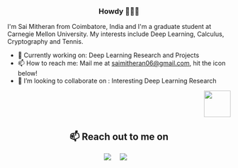 <div align = "center">

### Howdy 👋:india:

</div>

I'm Sai Mitheran from Coimbatore, India and I'm a graduate student at Carnegie Mellon University. My interests include Deep Learning, Calculus, Cryptography and Tennis.

- 🔭 Currently working on: Deep Learning Research and Projects
- 📫 How to reach me: Mail me at saimitheran06@gmail.com, hit the icon below!
- 👯 I’m looking to collaborate on : Interesting Deep Learning Research

<div align = "right">
  <img src="https://enterprise.github.com/assets/spinners/octocat-spinner-128-26a44333917854c6794d55eac947b1277fced54f1f60c5df5d93431db8753bc5.gif" width="60"       height="60">
</div>


<h2 align="center">📫 Reach out to me on</h2>
<p align="center">
  <a target="_blank"href="https://www.linkedin.com/in/sai-mitheran/"><img src="https://img.shields.io/badge/linkedin-%230077B5.svg?&style=for-the-badge&logo=linkedin&logoColor=white" /></a>&nbsp;&nbsp;&nbsp;&nbsp;
  <a href="mailto:saimitheran06@gmail.com"><img src="https://img.shields.io/badge/-saimitheran06@gmail.com-c14438?style=flat-square&logo=Gmail&label=Gmail&logoColor=white&link=mailto:saimitheran06@gmail.com" /></a>&nbsp;&nbsp;&nbsp;&nbsp;
</p>

<!--
<h3 align="left">Familiar Languages and Tools:</h3>
<p align="left">
 
 <!--
  <a href="https://www.python.org" target="_blank"> <img src="https://devicons.github.io/devicon/devicon.git/icons/python/python-original.svg" alt="python" width="40" height="40"/> </a>
  <a href="https://pytorch.org/" target="_blank"> <img src="https://www.vectorlogo.zone/logos/pytorch/pytorch-ar21.svg" alt=" " width="70" height="40"/> </a>
  <a href="https://www.tensorflow.org" target="_blank"> <img src="https://www.vectorlogo.zone/logos/tensorflow/tensorflow-icon.svg" alt="tensorflow" width="40" height="40"/> </a>
   <a href="https://opencv.org/" target="_blank"> <img src="https://www.vectorlogo.zone/logos/opencv/opencv-icon.svg" alt="opencv" width="40" height="40"/> </a>
  <a href="https://aws.amazon.com/" target="_blank"> <img src="https://seeklogo.com/images/A/amazon-web-services-aws-logo-6C2E3DCD3E-seeklogo.com.png" alt="azure" width="60" height="40"/> </a> <a href="https://www.w3.org/html/" target="_blank"> <img src="https://devicons.github.io/devicon/devicon.git/icons/html5/html5-original-wordmark.svg" alt="html5" width="40" height="40"/> </a> <a href="https://developer.mozilla.org/en-US/docs/Web/JavaScript" target="_blank"> <img src="https://devicons.github.io/devicon/devicon.git/icons/javascript/javascript-original.svg" alt="javascript" width="40" height="40"/> </a> <a href="https://www.mongodb.com/" target="_blank"> <img src="https://devicons.github.io/devicon/devicon.git/icons/mongodb/mongodb-original-wordmark.svg" alt="mongodb" width="40" height="40"/> </a> <a href="https://www.mysql.com/" target="_blank"> <img src="https://devicons.github.io/devicon/devicon.git/icons/mysql/mysql-original-wordmark.svg" alt="mysql" width="40" height="40"/> </a> <a href="https://www.oracle.com/" target="_blank"> <img src="https://devicons.github.io/devicon/devicon.git/icons/oracle/oracle-original.svg" alt="oracle" width="40" height="40"/> </a> <a href="https://www.postgresql.org" target="_blank"> <img src="https://devicons.github.io/devicon/devicon.git/icons/postgresql/postgresql-original-wordmark.svg" alt="postgresql" width="40" height="40"/> </a>  <a href="https://scikit-learn.org/" target="_blank"> <img src="https://upload.wikimedia.org/wikipedia/commons/0/05/Scikit_learn_logo_small.svg" alt="scikit_learn" width="40" height="40"/> </a> </p> 
  
 <!-- <a href="https://github.com/smj007">
  <img align="center" src="https://github-readme-stats.vercel.app/api/top-langs/?username=smj007&theme=dark&hide_langs_below=1" />
</a>

<!--
![SMJ's Stats](https://github-readme-stats.vercel.app/api?username=smj007&show_icons=true&title_color=fff&icon_color=79ff97&text_color=9f9f9f&bg_color=151515&hide=["stars"])
